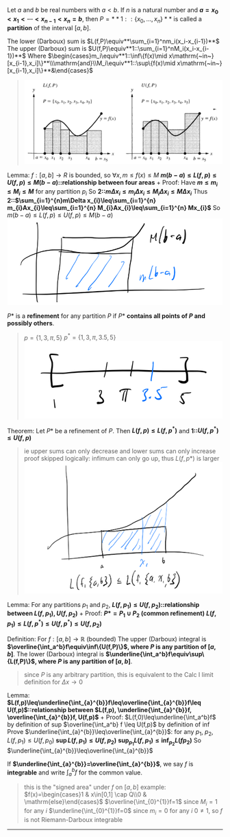 Let $a$ and $b$ be real numbers with $a < b$. If $n$ is a natural number and **$a=x_0<x_1<\cdots<x_{n-1}<x_n=b$**, then $P=**1::\{x_{0},\ldots,x_{n}\}**$ is called a **partition** of the interval $[a, b]$.

The lower (Darboux) sum is $L(f,P)\equiv**\sum_{i=1}^nm_i(x_i-x_{i-1})**$
The upper (Darboux) sum is $U(f,P)\equiv**1::\sum_{i=1}^nM_i(x_i-x_{i-1})**$
Where $\begin{cases}m_i\equiv**1::\inf\{f(x)\mid x\mathrm{~in~}[x_{i-1},x_i]\}**\\\mathrm{and}\\M_i\equiv**1::\sup\{f(x)\mid x\mathrm{~in~}[x_{i-1},x_i]\}**&\end{cases}$
> ![](z_attachments/Pasted%20image%2020250325205245.png)

Lemma:
$f:[a,b]\rightarrow R$ is bounded, so $\forall x, m\leq f(x)\leq M$
**$m(b-a)\leq L(f,p)\leq U(f,p) \leq M(b-a)$::relationship between four areas**
+
Proof:
Have **$m \leq m_i \leq M_i \leq M$** for any partition $p_i$
So **2::$m\Delta x_{i}\leq m_{i}\Delta x_{i}\leq M_{i}\Delta x_{i}\leq M \Delta x_{i}$**
Thus **2::$\sum_{i=1}^{n}m\Delta x_{i}\leq\sum_{i=1}^{n} m_{i}Ax_{i}\leq\sum_{i=1}^{n} M_{i}Ax_{i}\leq\sum_{i=1}^{n} Mx_{i}$**
So $m(b-a)\leq L(f,p)\leq U(f,p) \leq M(b-a)$
	![](z_attachments/Pasted%20image%2020250325210217.png)

$P*$ is a **refinement** for any partition $P$ if $P*$ **contains all points of $P$ and possibly others**.
> $p=\{1,3,\pi,5\}$
> $p^{*}=\{1,3,\pi,3.5,5\}$
> ![](z_attachments/Pasted%20image%2020250325210440.png)


Theorem: 
Let $P*$ be a refinement of $P$. Then **$L(f,p)\leq L(f,p^{*})$** and **1::$U(f, p^*)\leq U(f,p)$**
> ie upper sums can only decrease and lower sums can only increase
> proof skipped
> logically: infimum can only go up, thus $L(f, p*)$ is larger
> ![](z_attachments/Pasted%20image%2020250325210649.png)

Lemma:
For any partitions $p_1$ and $p_2$, **$L(f,p_{1})\leq U(f,p_{2})$::relationship between $L(f,p_{1}), U(f,p_{2})$**
+
Proof:
**$P* = P_1 \cup P_2$ (common refinement)**
**$L(f,p_1) \leq L(f,p^{*})\leq U(f,p^{*})\leq U(f,p_2)$**

Definition: 
For $f:[a,b]\rightarrow \mathbb{R}$ (bounded)
The upper (Darboux) integral is **$\overline{\int_a^b}f\equiv\inf\{U(f,P)\}$, where $P$ is any partition of $[a, b]$**. 
The lower (Darboux) integral is **$\underline{\int_a^b}f\equiv\sup\{L(f,P)\}$, where $P$ is any partition of $[a, b]$**. 
> since $P$ is any arbitrary partition, this is equivalent to the Calc I limit definition for $\Delta x \rightarrow 0$

Lemma: 
**$L(f,p)\leq\underline{\int_{a}^{b}}f\leq\overline{\int_{a}^{b}}f\leq U(f,p)$::relationship between $L(f,p), \underline{\int_{a}^{b}}f, \overline{\int_{a}^{b}}f, U(f,p)$**
+
Proof: 
$L(f,0)\leq\underline{\int_a^b}f$ by definition of sup
$\overline{\int_a^b} f \leq U(f,p)$ by definition of inf
Prove $\underline{\int_{a}^{b}}\leq\overline{\int_{a}^{b}}$:
for any $p_1$, $p_2$, $L(f,p_{1})\leq U(f,p_{0})$
**$\sup L(f,p_1)\leq U(f,p_2)$**
**$\sup_{p_1}L(f,p_1)\leq\inf_{p_2}L(fp_2)$**
So $\underline{\int_{a}^{b}}\leq\overline{\int_{a}^{b}}$

If **$\underline{\int_{a}^{b}}=\overline{\int_{a}^{b}}$**, we say $f$ is **integrable** and write $\int_a^b f$ for the common value.
> this is the "signed area" under $f$ on $[a,b]$
> example: $f(x)=\begin{cases}1 & x\in[0,1] \cap Q\\0 & \mathrm{else}\end{cases}$
> $\overline{\int_{0}^{1}}f=1$ since $M_i = 1$ for any $i$
> $\underline{\int_{0}^{1}}f=0$ since $m_i = 0$ for any $i$
> $0 \neq 1$, so $f$ is not Riemann-Darboux integrable

***

